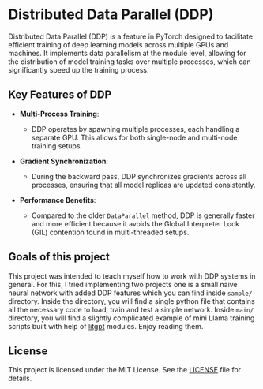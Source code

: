 # Distributed Data Parallel (DDP)

Distributed Data Parallel (DDP) is a feature in PyTorch designed to facilitate efficient training of deep learning models across multiple GPUs and machines. It implements data parallelism at the module level, allowing for the distribution of model training tasks over multiple processes, which can significantly speed up the training process.

## Key Features of DDP

- **Multi-Process Training**: 
  - DDP operates by spawning multiple processes, each handling a separate GPU. This allows for both single-node and multi-node training setups.

- **Gradient Synchronization**: 
  - During the backward pass, DDP synchronizes gradients across all processes, ensuring that all model replicas are updated consistently.

- **Performance Benefits**: 
  - Compared to the older `DataParallel` method, DDP is generally faster and more efficient because it avoids the Global Interpreter Lock (GIL) contention found in multi-threaded setups.

## Goals of this project

This project was intended to teach myself how to work with DDP systems in general. For this, I tried implementing two projects one is a small naive neural network with added DDP features which you can find inside ```sample/``` directory. Inside the directory, you will find a single python file that contains all the necessary code to load, train and test a simple network. Inside ```main/``` directory, you will find a slightly complicated example of mini Llama training scripts built with help of [litgpt](https://github.com/Lightning-AI/litgpt) modules. Enjoy reading them.

## License

This project is licensed under the MIT License. See the [LICENSE](LICENSE) file for details.